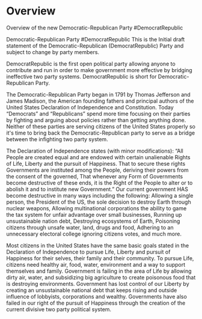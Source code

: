 # Overview
Overview of the new Democratic-Republican Party #DemocratRepublic

Democratic-Republican Party #DemocratRepublic
This is the Initial draft statement of the Democratic-Republican (DemocratRepublic) Party and subject to change by party members.

DemocratRepublic is the first open political party allowing anyone to contribute and run in order to make government more effective by bridging ineffective two party systems.  DemocratRepublic is short for Democratic-Republican Party.
	
The Democratic-Republican Party began in 1791 by Thomas Jefferson and James Madison,  the American founding fathers and principal authors of the United States Declaration of Independence and Constitution.  Today “Democrats” and “Republicans” spend more time focusing on their parties by fighting and arguing about policies rather than getting anything done.  Neither of these parties are serving citizens of the United States properly so it's time to bring back the Democratic-Republican party to serve as a bridge between the infighting two party system.

The Declaration of Independence states (with minor modifications):  “All People are created equal and are endowed with certain unalienable Rights of Life, Liberty and the pursuit of Happiness. That to secure these rights Governments are instituted among the People, deriving their powers from the consent of the governed, That whenever any Form of Governments become destructive of these ends, it is the Right of the People to alter or to abolish it and to institute new Government.”  Our current government HAS become destructive in many ways including the following: Allowing a single person, the President of the US, the sole decision to destroy Earth through nuclear weapons, Allowing multinational corporations the ability to game the tax system for unfair advantage over small businesses, Running up unsustainable nation debt, Destroying ecosystems of Earth, Poisoning citizens through unsafe water, land, drugs and food, Adhering to an unnecessary electoral college ignoring citizens votes, and much more.

Most citizens in the United States have the same basic goals stated in the Declaration of Independence to pursue Life, Liberty and pursuit of Happiness for their selves, their family and their community.  To pursue Life, citizens need healthy air, food, water, environment and a way to support themselves and family.  Government is failing in the area of Life by allowing dirty air, water, and subsidizing big agriculture to create poisonous food that is destroying environments.  Government has lost control of our Liberty by creating an unsustainable national debt that keeps rising and outside influence of lobbyists, corporations and wealthy.  Governments have also failed in our right of the pursuit of Happiness through the creation of the current divisive two party political system.
